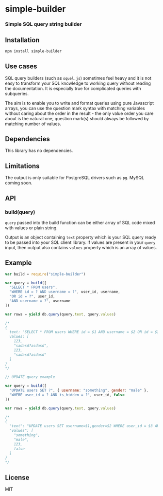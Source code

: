 # simple-builder

### Simple SQL query string builder

## Installation

```javascript
npm install simple-builder
```

## Use cases
SQL query builders (such as `squel.js`) sometimes feel heavy and it is not easy to transform your SQL knowledge to working query without reading the documentation. It is especially true for complicated queries with subqueries.

The aim is to enable you to write and format queries using pure Javascript arrays, you can use the question mark syntax with matching variables without caring about the order in the result - the only value order you care about is the natural one, question mark(s) should always be followed by matching number of values.

## Dependencies

This library has no dependencies.

## Limitations

The output is only suitable for PostgreSQL drivers such as `pg`. MySQL coming soon.

## API

### build(query)
`query` passed into the build function can be either array of SQL code mixed with values or plain string.

Output is an object containing `text` property which is your SQL query ready to be passed into your SQL client library. If values are present in your `query` input, then output also contains `values` property which is an array of values.


## Example

```javascript
var build = require("simple-builder")

var query = build([
  "SELECT * FROM users",
  "WHERE id = ? AND username = ?", user_id, username,
  "OR id = ?", user_id,
  "AND username = ?", username
])

var rows = yield db.query(query.text, query.values)

/*
{
  text: "SELECT * FROM users WHERE id = $1 AND username = $2 OR id = $3 AND username = $4",
  values: [
    123,
    "sadasd?asdasd",
    123,
    "sadasd?asdasd"
  ]
}
*/

// UPDATE query example

var query = build([
  "UPDATE users SET ?", { username: "something", gender: "male" },
  "WHERE user_id = ? AND is_hidden = ?", user_id, false
])

var rows = yield db.query(query.text, query.values)

/*
{
  "text": "UPDATE users SET username=$1,gender=$2 WHERE user_id = $3 AND is_hidden = $4",
  "values": [
    "something",
    "male",
    123,
    false
  ]
}
*/

```

## License

MIT